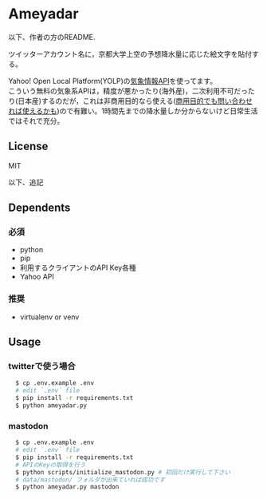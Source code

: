 # Ameyadar
以下、作者の方のREADME.

ツイッターアカウント名に，京都大学上空の予想降水量に応じた絵文字を貼付する。

Yahoo! Open Local Platform(YOLP)の[気象情報API](https://developer.yahoo.co.jp/webapi/map/openlocalplatform/v1/weather.html)を使ってます。  
こういう無料の気象系APIは，精度が悪かったり(海外産)，二次利用不可だったり(日本産)するのだが，これは非商用目的なら使える([商用目的でも問い合わせれば使えるかも](https://www.yahoo-help.jp/app/answers/detail/p/537/a_id/43405))ので有難い。1時間先までの降水量しか分からないけど日常生活ではそれで充分。  

## License
MIT

以下、追記

## Dependents
### 必須
- python
- pip
- 利用するクライアントのAPI Key各種
- Yahoo API
### 推奨
- virtualenv or venv

## Usage
### twitterで使う場合
```bash
  $ cp .env.example .env
  # edit `.env` file
  $ pip install -r requirements.txt
  $ python ameyadar.py
```

### mastodon
```bash
  $ cp .env.example .env
  # edit `.env` file
  $ pip install -r requirements.txt
  # APIのKeyの取得を行う
  $ python scripts/initialize_mastodon.py # 初回だけ実行して下さい
  # data/mastodon/ フォルダが出来ていれば成功です
  $ python ameyadar.py mastodon
```
